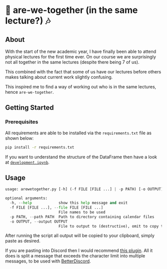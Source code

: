 # 📅 are-we-together (in the same lecture?) 🎶


## About <a name = "about"></a>

With the start of the new academic year, I have finally been able to attend physical lectures for the first time ever. On our course we are surprisingly not all together in the same lectures (despite there being 7 of us). 

This combined with the fact that some of us have our lectures before others makes talking about current work slightly confusing. 

This inspired me to find a way of working out who is in the same lectures, hence `are-we-together`.

## Getting Started <a name = "getting_started"></a>

### Prerequisites

All requirements are able to be installed via the `requirements.txt` file as shown below:
```bash
pip install -r requirements.txt
```

If you want to understand the structure of the DataFrame then have a look at [`development.ipynb`](https://github.com/UP2014372/are-we-together/blob/master/development.ipynb).

## Usage 
```python
usage: arewetogether.py [-h] (-f FILE [FILE ...] | -p PATH) [-o OUTPUT]

optional arguments:
  -h, --help            show this help message and exit
  -f FILE [FILE ...], --file FILE [FILE ...]
                        File names to be used
  -p PATH, --path PATH  Path to directory containing calendar files
  -o OUTPUT, --output OUTPUT
                        File to output to (destructive), omit to copy to clipboard
```


After running the script all output will be copied to your clipboard, simply paste as desired. 

If you are pasting into Discord then I would recommend [this plugin](https://betterdiscord.app/plugin/SplitLargeMessages). 
All it does is split a message that exceeds the character limit into multiple messages, to be used with [BetterDiscord](https://betterdiscord.app).